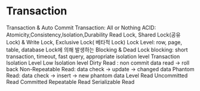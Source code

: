 Transaction
=========

Transaction & Auto Commit
Transaction: All or Nothing
ACID: Atomicity,Consistency,Isolation,Durability
Read Lock, Shared Lock(공유 Lock) & Write Lock, Exclusive Lock( 베타적 Lock)
Lock Level: row, page, table, database
Lock에 의해 발생하는 Blocking & Dead Lock
blocking: short transaction, timeout, fast query, appropriate isolation level
Transaction Isolation Level
Low Isolation level
Dirty Read : non commit data read -> roll back
Non-Repeatable Read: data check -> update -> changed data
Phantom Read: data check -> insert -> new phantom data
Level 
Read Uncommitted
Read Committed
Repeatable Read
Serializable Read

